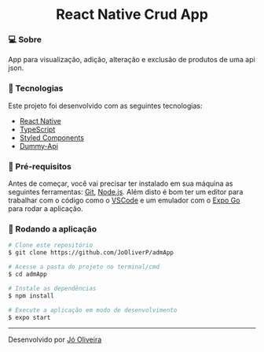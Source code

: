 <h1 align="center">
    React Native Crud App
</h1>

###  💻 Sobre
App para visualização, adição, alteração e exclusão de produtos de uma api json.

### 🚀 Tecnologias
Este projeto foi desenvolvido com as seguintes tecnologias:
- [React Native](https://reactnative.dev/)
- [TypeScript](https://www.typescriptlang.org/)
- [Styled Components](https://styled-components.com/)
- [Dummy-Api](https://dummyjson.com/docs/products)


###  🎲 Pré-requisitos

Antes de começar, você vai precisar ter instalado em sua máquina as seguintes ferramentas:
[Git](https://git-scm.com), [Node.js](https://nodejs.org/en/). 
Além disto é bom ter um editor para trabalhar com o código como o  [VSCode](https://code.visualstudio.com/) e um emulador com o [Expo Go](https://expo.dev/client) para rodar a aplicação.

### 🎲 Rodando a aplicação

```bash
# Clone este repositório
$ git clone https://github.com/JoOliverP/admApp

# Acesse a pasta do projeto no terminal/cmd
$ cd admApp

# Instale as dependências
$ npm install

# Execute a aplicação em modo de desenvolvimento
$ expo start


```

---

Desenvolvido por [Jó Oliveira](https://www.linkedin.com/in/j%C3%B3-oliveira/) 

